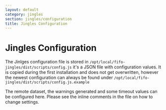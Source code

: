 ```yaml
---
layout: default
category: jingles
section: jingles/configuration
title: Jingles Configuration
---
```

# Jingles Configuration
The Jinlges configuration file is stored in `/opt/local/fifo-jingles/dist/scripts/config.js` it's a JSON file with configuration values. It is copied during the first installation and does not get overwritten, however the newest configuration can always be found under `/opt/local/fifo-jingles/dist/scripts/config.js.example`

The remote dataset, the warnings generated and some timeout values can be configured here. Please see the inline comments in the file on how to change settings.

